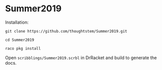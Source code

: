 Summer2019
==========

Installation:

```
git clone https://github.com/thoughtstem/Summer2019.git

cd Summer2019

raco pkg install

```

Open `scribblings/Summer2019.scrbl` in DrRacket and build to generate the docs.
